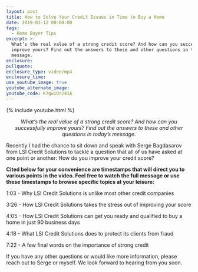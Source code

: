```yaml
---
layout: post
title: How to Solve Your Credit Issues in Time to Buy a Home
date: 2019-03-12 00:00:00
tags:
  - Home Buyer Tips
excerpt: >-
  What’s the real value of a strong credit score? And how can you successfully
  improve yours? Find out the answers to these and other questions in today’s
  message.
enclosure:
pullquote:
enclosure_type: video/mp4
enclosure_time:
use_youtube_image: true
youtube_alternate_image:
youtube_code: K7gwIDn241A
---
```


{% include youtube.html %}

<p style="text-align: center;"><em>What’s the real value of a strong credit score? And how can you successfully improve yours? Find out the answers to these and other questions in today’s message.</em></p>

Recently I had the chance to sit down and speak with Serge Bagdasarov from LSI Credit Solutions to tackle a question that all of us have asked at one point or another: How do you improve your credit score?

**Cited below for your convenience are timestamps that will direct you to various points in the video. Feel free to watch the full message or use these timestamps to browse specific topics at your leisure:**

1:03 - Why LSI Credit Solutions is unlike most other credit companies

3:26 - How LSI Credit Solutions takes the stress out of improving your score

4:05 - How LSI Credit Solutions can get you ready and qualified to buy a home in just 90 business days

4:18 - What LSI Credit Solutions does to protect its clients from fraud

7:22 - A few final words on the importance of strong credit

If you have any other questions or would like more information, please reach out to Serge or myself. We look forward to hearing from you soon.